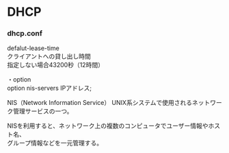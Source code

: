 <h1>DHCP</h1>

<h3>dhcp.conf</h3>

defalut-lease-time  
クライアントへの貸し出し時間  
指定しない場合43200秒（12時間）  

・option  
option nis-servers IPアドレス;  

NIS（Network Information Service）
UNIX系システムで使用されるネットワーク管理サービスの一つ。    
  
NISを利用すると、ネットワーク上の複数のコンピュータでユーザー情報やホスト名、  
グループ情報などを一元管理する。  




